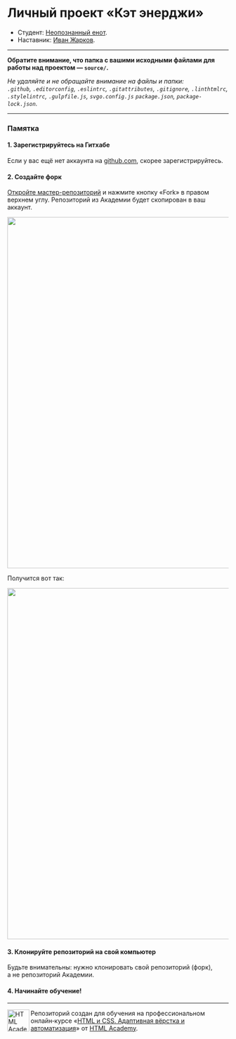 # Личный проект «Кэт энерджи»

* Студент: [Неопознанный енот](https://up.htmlacademy.ru/adaptive/32/user/2558153).
* Наставник: [Иван Жарков](https://htmlacademy.ru/profile/id191422).

---

**Обратите внимание, что папка с вашими исходными файлами для работы над проектом — `source/`.**

_Не удаляйте и не обращайте внимание на файлы и папки:_<br>
_`.github`, `.editorconfig`, `.eslintrc`, `.gitattributes`, `.gitignore`, `.linthtmlrc`, `.stylelintrc`, `.gulpfile.js`, `svgo.config.js` `package.json`, `package-lock.json`._

---

### Памятка

#### 1. Зарегистрируйтесь на Гитхабе

Если у вас ещё нет аккаунта на [github.com](https://github.com/join), скорее зарегистрируйтесь.

#### 2. Создайте форк

[Откройте мастер-репозиторий](https://github.com/htmlacademy-adaptive/2558153-cat-energy-32) и нажмите кнопку «Fork» в правом верхнем углу. Репозиторий из Академии будет скопирован в ваш аккаунт.

<img width="800" alt="" src="https://user-images.githubusercontent.com/10909/60808133-3a7ace00-a190-11e9-9d29-401b02036a9c.jpg">

Получится вот так:

<img width="800" alt="" src="https://user-images.githubusercontent.com/10909/60808135-3a7ace00-a190-11e9-9a8d-7390b3784c65.jpg">

#### 3. Клонируйте репозиторий на свой компьютер

Будьте внимательны: нужно клонировать свой репозиторий (форк), а не репозиторий Академии.

#### 4. Начинайте обучение!

---

<a href="https://htmlacademy.ru/intensive/adaptive"><img align="left" width="50" height="50" alt="HTML Academy" src="https://up.htmlacademy.ru/static/img/intensive/adaptive/logo-for-github-2.png"></a>

Репозиторий создан для обучения на профессиональном онлайн‑курсе «[HTML и CSS. Адаптивная вёрстка и автоматизация](https://htmlacademy.ru/intensive/adaptive)» от [HTML Academy](https://htmlacademy.ru).

[check-image]: https://github.com/htmlacademy-adaptive/2558153-cat-energy-32/workflows/Project%20check/badge.svg?branch=master
[check-url]: https://github.com/htmlacademy-adaptive/2558153-cat-energy-32/actions
